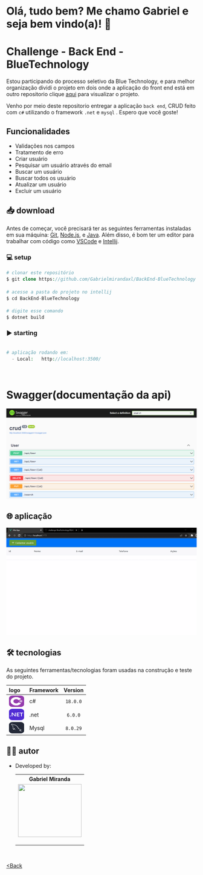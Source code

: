 # Olá, tudo bem? Me chamo Gabriel e seja bem vindo(a)! 👋

# Challenge - Back End - BlueTechnology

 Estou participando do processo seletivo da Blue Technology, e para melhor organização dividi o projeto em dois onde a aplicação do front end está em outro repositorio clique <a href="https://github.com/Gabrielmirandaxl/challenge-front-BlueTechnology">aqui</a> para visualizar o projeto.
 
Venho por meio deste repositorio entregar a aplicação `back end`, CRUD feito com `c#` utilizando o framework `.net`  e `mysql` . Espero que você goste!


## Funcionalidades

- Validações nos campos
- Tratamento de erro
- Criar usuário
- Pesquisar um usuário através do email
- Buscar um usuário
- Buscar todos os usuário
- Atualizar um usuário
- Excluir um usuário



## 📥 download

Antes de começar, você precisará ter as seguintes ferramentas instaladas em sua máquina:
[Git](https://git-scm.com), [Node.js](https://nodejs.org/en/),  e [Java](https://www.java.com/pt-BR/).
Além disso, é bom ter um editor para trabalhar com código como [VSCode](https://code.visualstudio.com/) e [Intellij](https://www.jetbrains.com/pt-br/idea/download/).

### 💻 setup

```php
# clonar este repositório
$ git clone https://github.com/Gabrielmirandaxl/BackEnd-BlueTechnology

# acesse a pasta do projeto no intellij
$ cd BackEnd-BlueTechnology

# digite esse comando
$ dotnet build

```

### ▶ starting
```php

# aplicação rodando em:
  - Local:   http://localhost:3500/ 
```


<br>

# Swagger(documentação da api)
<img width="900" heigth="900"  src="https://github.com/Gabrielmirandaxl/gif/blob/main/swagger.PNG">


## 🌐 aplicação
<img width="900" heigth="900"  src="https://github.com/Gabrielmirandaxl/gif/blob/main/2023-01-14%2021-46-26.gif">

<br>

## 🛠 tecnologias

As seguintes ferramentas/tecnologias foram usadas na construção e teste do projeto.
<br>

| logo               | Framework                  | Version      |
| :----------------- | :------------------------- | :----------: |
| <img align="center" alt="vue" height="30" width="40" src="https://github.com/tandpfun/skill-icons/blob/main/icons/CS.svg">| c#  |  `18.0.0`       |
| <img align="center" alt="vue" height="30" width="40" src="https://github.com/tandpfun/skill-icons/blob/main/icons/DotNet.svg">| .net  |  `6.0.0`       |
| <img align="center" alt="js" height="30" width="40" src="https://github.com/tandpfun/skill-icons/blob/main/icons/MySQL-Dark.svg"> | Mysql |  `8.0.29`      |
    


              
## ✍🏼 autor


<div align=left>

- <table>
 <p>  Developed by:</p>
  <tr align=center>
    <th><strong> Gabriel Miranda </strong></th>
  </tr>
   <td>
      <a href="https://github.com/Gabrielmirandaxl">
        <img width="168" height="140" src="https://user-images.githubusercontent.com/82064724/179410818-bc9e953b-83b1-4f23-9d05-ad702abf0f29.png" > <p align="left">
</p></a>
    </td>

</table>
</div>

<div align=left>

<br>

	
 [<Back](#olá-tudo-bem-me-chamo-gabriel-e-seja-bem-vindo-)


